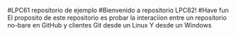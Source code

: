 #LPC61 repositorio de ejemplo
#Bienvenido a repositorio LPC62!
#Have fun
El proposito de este repositorio es probar la interaciion entre un 
repositorio no-bare en GitHub y clientes Git desde un Linux
Y desde un Windows

